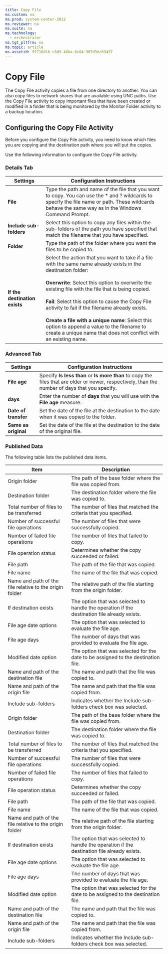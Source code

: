 ```yaml
---
title: Copy File
ms.custom: na
ms.prod: system-center-2012
ms.reviewer: na
ms.suite: na
ms.technology: 
  - orchestrator
ms.tgt_pltfrm: na
ms.topic: article
ms.assetid: 9f718d16-c8d9-48ba-8c84-907d3ec69437
---
```

# Copy File
The Copy File activity copies a file from one directory to another. You can also copy files to network shares that are available using UNC paths. Use the Copy File activity to copy important files that have been created or modified in a folder that is being monitored by the Monitor Folder activity to a backup location.

## Configuring the Copy File Activity
Before you configure the Copy File activity, you need to know which files you are copying and the destination path where you will put the copies.

Use the following information to configure the Copy File activity.

### Details Tab

|Settings|Configuration Instructions|
|------------|------------------------------|
|**File**|Type the path and name of the file that you want to copy. You can use the \* and ? wildcards to specify the file name or path. These wildcards behave the same way as in the Windows Command Prompt.|
|**Include sub\-folders**|Select this option to copy any files within the sub\-folders of the path you have specified that match the filename that you have specified.|
|**Folder**|Type the path of the folder where you want the files to be copied to.|
|**If the destination exists**|Select the action that you want to take if a file with the same name already exists in the destination folder:<br /><br />**Overwrite**: Select this option to overwrite the existing file with the file that is being copied.<br /><br />**Fail**: Select this option to cause the Copy File activity to fail if the filename already exists.<br /><br />**Create a file with a unique name**: Select this option to append a value to the filename to create a unique name that does not conflict with an existing name.|

### Advanced Tab

|Settings|Configuration Instructions|
|------------|------------------------------|
|**File age**|Specify **Is less than** or **Is more than** to copy the files that are older or newer, respectively, than the number of days that you specify.|
|**days**|Enter the number of **days** that you will use with the **File age** measure.|
|**Date of transfer**|Set the date of the file at the destination to the date when it was copied to the folder.|
|**Same as original**|Set the date of the file at the destination to the date of the original file.|

### Published Data
The following table lists the published data items.

|Item|Description|
|--------|---------------|
|Origin folder|The path of the base folder where the file was copied from.|
|Destination folder|The destination folder where the file was copied to.|
|Total number of files to be transferred|The number of files that matched the criteria that you specified.|
|Number of successful file operations|The number of files that were successfully copied.|
|Number of failed file operations|The number of files that failed to copy.|
|File operation status|Determines whether the copy succeeded or failed.|
|File path|The path of the file that was copied.|
|File name|The name of the file that was copied.|
|Name and path of the file relative to the origin folder|The relative path of the file starting from the origin folder.|
|If destination exists|The option that was selected to handle the operation if the destination file already exists.|
|File age date options|The option that was selected to evaluate the file age.|
|File age days|The number of days that was provided to evaluate the file age.|
|Modified date option|The option that was selected for the date to be assigned to the destination file.|
|Name and path of the destination file|The name and path that the file was copied to.|
|Name and path of the origin file|The name and path that the file was copied from.|
|Include sub\-folders|Indicates whether the Include sub\-folders check box was selected.|
|Origin folder|The path of the base folder where the file was copied from.|
|Destination folder|The destination folder where the file was copied to.|
|Total number of files to be transferred|The number of files that matched the criteria that you specified.|
|Number of successful file operations|The number of files that were successfully copied.|
|Number of failed file operations|The number of files that failed to copy.|
|File operation status|Determines whether the copy succeeded or failed.|
|File path|The path of the file that was copied.|
|File name|The name of the file that was copied.|
|Name and path of the file relative to the origin folder|The relative path of the file starting from the origin folder.|
|If destination exists|The option that was selected to handle the operation if the destination file already exists.|
|File age date options|The option that was selected to evaluate the file age.|
|File age days|The number of days that was provided to evaluate the file age.|
|Modified date option|The option that was selected for the date to be assigned to the destination file.|
|Name and path of the destination file|The name and path that the file was copied to.|
|Name and path of the origin file|The name and path that the file was copied from.|
|Include sub\-folders|Indicates whether the Include sub\-folders check box was selected.|


